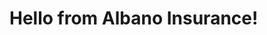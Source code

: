 <!DOCTYPE html>
<html>
  <head><title>Test</title></head>
  <body>
    <h1>Hello from Albano Insurance!</h1>
  </body>
</html>
